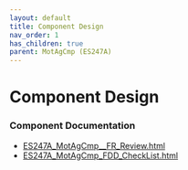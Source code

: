 ```yaml
---
layout: default
title: Component Design
nav_order: 1
has_children: true
parent: MotAgCmp (ES247A)
---
```

# Component Design
### Component Documentation

- [ES247A_MotAgCmp__FR_Review.html](Doc/ES247A_MotAgCmp__FR_Review.html)
- [ES247A_MotAgCmp_FDD_CheckList.html](Doc/ES247A_MotAgCmp_FDD_CheckList.html)

